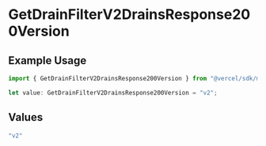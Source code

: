 # GetDrainFilterV2DrainsResponse200Version

## Example Usage

```typescript
import { GetDrainFilterV2DrainsResponse200Version } from "@vercel/sdk/models/getdrainop.js";

let value: GetDrainFilterV2DrainsResponse200Version = "v2";
```

## Values

```typescript
"v2"
```